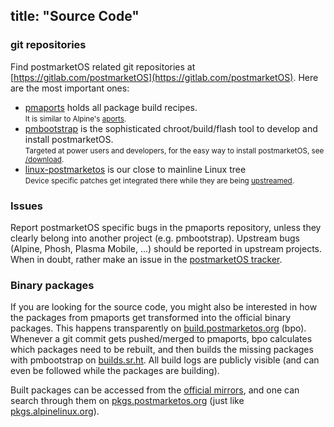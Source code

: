 title: "Source Code"
---

### git repositories

Find postmarketOS related git repositories at
[https://gitlab.com/postmarketOS](https://gitlab.com/postmarketOS). Here are
the most important ones:

  * [pmaports](https://gitlab.com/postmarketOS/pmaports) holds all package
    build recipes.
    <br><small>It is similar to Alpine's [aports](https://gitlab.alpinelinux.org/alpine/aports/).</small>
  * [pmbootstrap](https://gitlab.com/postmarketOS/pmbootstrap) is the
    sophisticated chroot/build/flash tool to develop and install postmarketOS.
    <br><small>Targeted at power users and developers, for the easy way to
    install postmarketOS, see [/download](/download/).</small>
  * [linux-postmarketos](https://gitlab.com/postmarketOS/linux-postmarketos) is
    our close to mainline Linux tree
    <br><small>Device specific patches get integrated there while they are
    being [upstreamed](https://lists.sr.ht/~postmarketos/upstreaming).</small>

### Issues

Report postmarketOS specific bugs in the pmaports repository, unless they
clearly belong into another project (e.g. pmbootstrap). Upstream bugs (Alpine,
Phosh, Plasma Mobile, ...) should be reported in upstream projects. When in
doubt, rather make an issue in the
[postmarketOS tracker](https://gitlab.com/groups/postmarketOS/-/issues).


### Binary packages

If you are looking for the source code, you might also be interested in how the
packages from pmaports get transformed into the official binary packages. This
happens transparently on
[build.postmarketos.org](https://build.postmarketos.org) (bpo). Whenever a git
commit gets pushed/merged to pmaports, bpo calculates which packages need to be
rebuilt, and then builds the missing packages with pmbootstrap on
[builds.sr.ht](https://builds.sr.ht/). All build logs are publicly visible (and
can even be followed while the packages are building).

Built packages can be accessed from the
[official mirrors](https://mirrors.postmarketos.org/), and one can search
through them on
[pkgs.postmarketos.org](https://pkgs.postmarketos.org) (just like
[pkgs.alpinelinux.org](https://pkgs.alpinelinux.org)).
